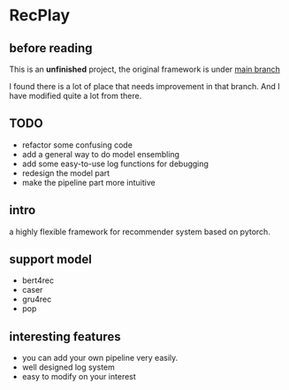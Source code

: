 # RecPlay

## before reading

This is an **unfinished** project, the original framework is under [main branch](https://github.com/Furyton/Recommender-Baseline-Model)

I found there is a lot of place that needs improvement in that branch. And I have modified quite a lot from there.

## TODO

- refactor some confusing code
- add a general way to do model ensembling
- add some easy-to-use log functions for debugging
- redesign the model part
- make the pipeline part more intuitive

## intro

a highly flexible framework for recommender system based on pytorch.

## support model

- bert4rec
- caser
- gru4rec
- pop

## interesting features

- you can add your own pipeline very easily.
- well designed log system
- easy to modify on your interest

